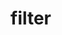 # filter

<!-- TODO-START
TODO: Fill short description here.

## Type signature

TODO: Fill type signature down below.

```
any ⇒ any
```

## Examples

TODO: List at least one example down below.

```javascript
filter(); // ⇒ TODO
```

## Questions

TODO: List questions that may this function answers.
TODO-END -->
